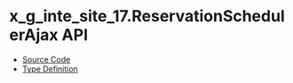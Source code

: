 # x_g_inte_site_17.ReservationSchedulerAjax API

- [Source Code](source/api/ReservationSchedulerAjax.ts)
- [Type Definition](types/x_g_inte_site_17/api/ReservationSchedulerAjax.d.ts)
